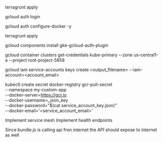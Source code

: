 terragrunt apply

gcloud auth login

gcloud auth configure-docker -y


terragrunt apply

gcloud components install gke-gcloud-auth-plugin

gcloud container clusters get-credentials kube-primary --zone us-central1-a --project root-project-5858



gcloud iam service-accounts keys create <output_filename> --iam-account=<account_email>


kubectl create secret docker-registry gcr-pull-secret \
--namespace my-custom-app \
--docker-server=https://gcr.io \
--docker-username=_json_key \
--docker-password="$(cat service_account_key.json)" \
--docker-email='<service_account_email>'




Implement service mesh
Implement health endpoints


Since bundle.js is calling api fron internet  the API should expose to internet as well
